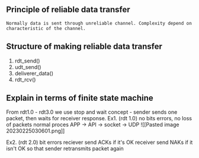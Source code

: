 ## Principle of reliable data transfer

	Normally data is sent through unreliable channel. Complexity depend on characteristic of the channel. 

## Structure of making reliable data transfer
1. rdt_send()
2. udt_send()
3. deliverer_data()
4. rdt_rcv()

## Explain in terms of finite state machine
From rdt1.0 - rdt3.0 we use stop and wait  concept
	- sender sends one packet, then waits for receiver response.
Ex1. (rdt 1.0) no bits errors, no loss of packets
normal proces
APP -> API -> socket -> UDP
	![[Pasted image 20230225030601.png]]

Ex2. (rdt 2.0) bit errors
reciever send ACKs if it's OK
receiver send NAKs if it isn't OK so that sender retransmits packet again


